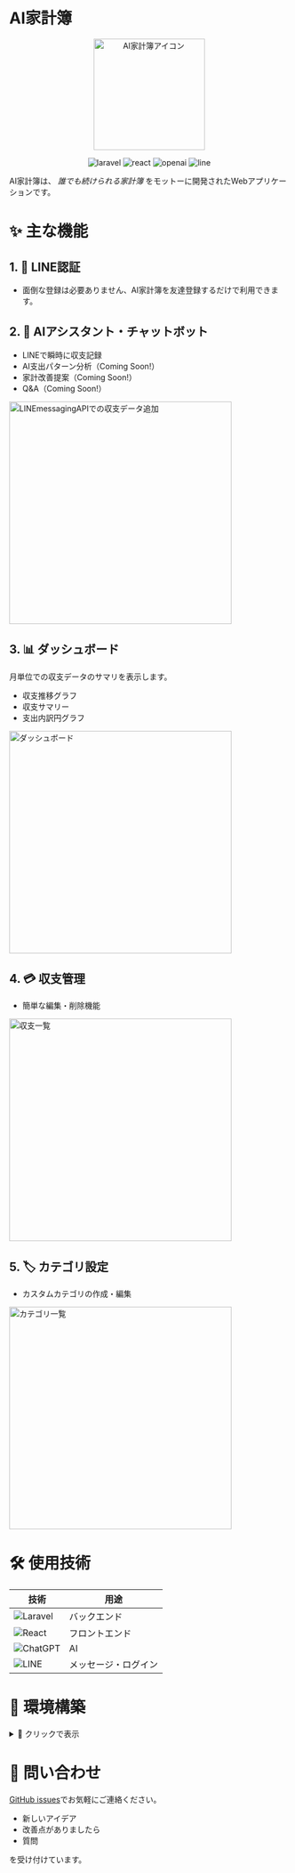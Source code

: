 # AI家計簿

<p align="center">
  <img src="./laravel/public/images/icon/app_icon.png" alt="AI家計簿アイコン" width="200" height="200">
</p>

<p align="center">
  <img src="https://img.shields.io/badge/Laravel-FF2D20?style=for-the-badge&logo=laravel&logoColor=white" alt="laravel">
  <img src="https://img.shields.io/badge/React-20232A?style=for-the-badge&logo=react&logoColor=61DAFB" alt="react">
  <img src="https://img.shields.io/badge/ChatGPT-74aa9c?style=for-the-badge&logo=openai&logoColor=white" alt="openai">
  <img src="https://img.shields.io/badge/Line-00C300?style=for-the-badge&logo=line&logoColor=white" alt="line">
</p>

AI家計簿は、 _誰でも続けられる家計簿_ をモットーに開発されたWebアプリケーションです。

# ✨ 主な機能

## 1. 👤 LINE認証

- 面倒な登録は必要ありません、AI家計簿を友達登録するだけで利用できます。

## 2. 🤖 AIアシスタント・チャットボット

- LINEで瞬時に収支記録
- AI支出パターン分析（Coming Soon!）
- 家計改善提案（Coming Soon!）
- Q&A（Coming Soon!）

<img src="./note/img/LINEmessagingAPIでの収支データ追加.png" alt="LINEmessagingAPIでの収支データ追加" width="400">

## 3. 📊 ダッシュボード

月単位での収支データのサマリを表示します。

- 収支推移グラフ
- 収支サマリー
- 支出内訳円グラフ

<img src="./note/img/ダッシュボード.png" alt="ダッシュボード" width="400">

## 4. 💳 収支管理

- 簡単な編集・削除機能

<img src="./note/img/収支一覧.png" alt="収支一覧" width="400">


## 5. 🏷️ カテゴリ設定

- カスタムカテゴリの作成・編集

<img src="./note/img/カテゴリ一覧.png" alt="カテゴリ一覧" width="400">


# 🛠️ 使用技術

| 技術                                                                                                     | 用途                 |
| -------------------------------------------------------------------------------------------------------- | -------------------- |
| ![Laravel](https://img.shields.io/badge/Laravel-FF2D20?style=for-the-badge&logo=laravel&logoColor=white) | バックエンド         |
| ![React](https://img.shields.io/badge/React-20232A?style=for-the-badge&logo=react&logoColor=61DAFB)      | フロントエンド       |
| ![ChatGPT](https://img.shields.io/badge/ChatGPT-74aa9c?style=for-the-badge&logo=openai&logoColor=white)  | AI                   |
| ![LINE](https://img.shields.io/badge/Line-00C300?style=for-the-badge&logo=line&logoColor=white)          | メッセージ・ログイン |

# 🚀 環境構築

<details>
<summary>📘 クリックで表示</summary>

1. **クローン**:

   ```bash
   git clone https://github.com/SHNakajima/account-book.git
   ```

2. **セットアップ**:

   ```bash
   composer install
   npm install
   cp ./env/.phpenv.example ./env/.phpenv
   php artisan key:generate
   php artisan migrate
   ```

3. **起動**:
   ```bash
   npm run dev
   php artisan serve
   ```

</details>

# 🤝 問い合わせ

[GitHub issues](https://github.com/SHNakajima/account-book/issues)でお気軽にご連絡ください。

- 新しいアイデア
- 改善点がありましたら
- 質問

を受け付けています。
